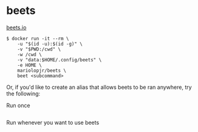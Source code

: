 # beets

[beets.io](http://beets.io/)

```console
$ docker run -it --rm \
	-u "$(id -u):$(id -g)" \
	-v "$PWD:/cwd" \
	-w /cwd \
	-v "data:$HOME/.config/beets" \
	-e HOME \
	mariolopjr/beets \
	beet <subcommand>
```

Or, if you'd like to create an alias that allows beets to be ran anywhere, try the following:  

Run once
```console
```

Run whenever you want to use beets
```console
```
